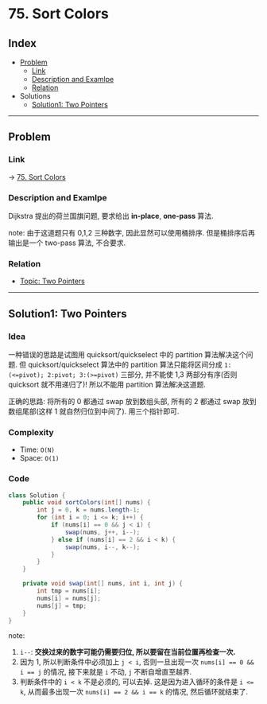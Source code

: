 # 75. Sort Colors

## Index

- [Problem](#problem)
  - [Link](#Link)
  - [Description and Examlpe](#description-and-examlpe)
  - [Relation](#relation)
- Solutions
  - [Solution1: Two Pointers](#solution1-two-pointers)

----

## Problem

### Link

-> [75. Sort Colors][1]

### Description and Examlpe

Dijkstra 提出的荷兰国旗问题, 要求给出 **in-place**, **one-pass** 算法.

note: 由于这道题只有 0,1,2 三种数字, 因此显然可以使用桶排序. 但是桶排序后再输出是一个 two-pass 算法, 不合要求.

### Relation

- [Topic: Two Pointers][2]

----

## Solution1: Two Pointers

### Idea

一种错误的思路是试图用 quicksort/quickselect 中的 partition 算法解决这个问题. 但 quicksort/quickselect 算法中的 partition 算法只能将区间分成 `1:(<=pivot); 2:pivot; 3:(>=pivot)` 三部分, 并不能使 1,3 两部分有序(否则 quicksort 就不用递归了)! 所以不能用 partition 算法解决这道题.

正确的思路: 将所有的 0 都通过 swap 放到数组头部, 所有的 2 都通过 swap 放到数组尾部(这样 1 就自然归位到中间了). 用三个指针即可.

### Complexity

- Time: `O(N)`
- Space: `O(1)`

### Code

```java
class Solution {
    public void sortColors(int[] nums) {
        int j = 0, k = nums.length-1;
        for (int i = 0; i <= k; i++) {
            if (nums[i] == 0 && j < i) {
                swap(nums, j++, i--);
            } else if (nums[i] == 2 && i < k) {
                swap(nums, i--, k--);
            }
        }
    }

    private void swap(int[] nums, int i, int j) {
        int tmp = nums[i];
        nums[i] = nums[j];
        nums[j] = tmp;
    }
}
```

note:

1. `i--`: **交换过来的数字可能仍需要归位, 所以要留在当前位置再检查一次.**
2. 因为 1, 所以判断条件中必须加上 `j < i`, 否则一旦出现一次 `nums[i] == 0 && i == j` 的情况, 接下来就是 `i` 不动, `j` 不断自增直至越界.
3. 判断条件中的 `i < k` 不是必须的, 可以去掉. 这是因为进入循环的条件是 `i <= k`, 从而最多出现一次 `nums[i] == 2 && i == k` 的情况, 然后循环就结束了.

[1]: https://leetcode.com/problems/sort-colors/
[2]: ../topics/two-pointers.md
